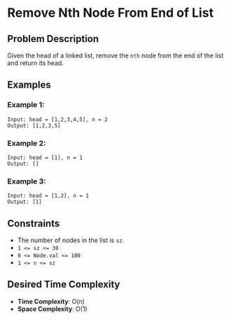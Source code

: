 # Remove Nth Node From End of List

## Problem Description

Given the head of a linked list, remove the `nth` node from the end of the list and return its head.

## Examples

### Example 1:

```
Input: head = [1,2,3,4,5], n = 2
Output: [1,2,3,5]
```

### Example 2:

```
Input: head = [1], n = 1
Output: []
```

### Example 3:

```
Input: head = [1,2], n = 1
Output: [1]
```

## Constraints

- The number of nodes in the list is `sz`.
- `1 <= sz <= 30`
- `0 <= Node.val <= 100`
- `1 <= n <= sz`

## Desired Time Complexity

- **Time Complexity**: O(n)
- **Space Complexity**: O(1)

